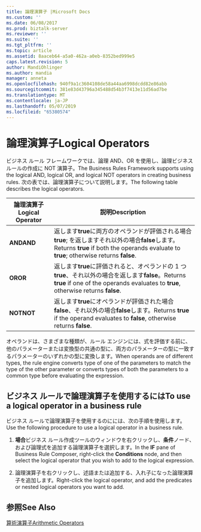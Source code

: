 ```yaml
---
title: 論理演算子 |Microsoft Docs
ms.custom: ''
ms.date: 06/08/2017
ms.prod: biztalk-server
ms.reviewer: ''
ms.suite: ''
ms.tgt_pltfrm: ''
ms.topic: article
ms.assetid: 8aaceb64-a5a0-462a-a0eb-8352bed999e5
caps.latest.revision: 5
author: MandiOhlinger
ms.author: mandia
manager: anneta
ms.openlocfilehash: 940f9a1c3604108de58a44aa6998dcdd82e86abb
ms.sourcegitcommit: 381e83d43796a345488d54b3f7413e11d56ad7be
ms.translationtype: MT
ms.contentlocale: ja-JP
ms.lasthandoff: 05/07/2019
ms.locfileid: "65380574"
---
```

# <a name="logical-operators"></a><span data-ttu-id="ca411-102">論理演算子</span><span class="sxs-lookup"><span data-stu-id="ca411-102">Logical Operators</span></span>
<span data-ttu-id="ca411-103">ビジネス ルール フレームワークでは、論理 AND、OR を使用し、論理ビジネス ルールの作成に NOT 演算子。</span><span class="sxs-lookup"><span data-stu-id="ca411-103">The Business Rules Framework supports using the logical AND, logical OR, and logical NOT operators in creating business rules.</span></span> <span data-ttu-id="ca411-104">次の表では、論理演算子について説明します。</span><span class="sxs-lookup"><span data-stu-id="ca411-104">The following table describes the logical operators.</span></span>  
  
|<span data-ttu-id="ca411-105">論理演算子</span><span class="sxs-lookup"><span data-stu-id="ca411-105">Logical Operator</span></span>|<span data-ttu-id="ca411-106">説明</span><span class="sxs-lookup"><span data-stu-id="ca411-106">Description</span></span>|  
|----------------------|-----------------|  
|<span data-ttu-id="ca411-107">**AND**</span><span class="sxs-lookup"><span data-stu-id="ca411-107">**AND**</span></span>|<span data-ttu-id="ca411-108">返します**true**に両方のオペランドが評価される場合**true**; を返しますそれ以外の場合**false**します。</span><span class="sxs-lookup"><span data-stu-id="ca411-108">Returns **true** if both the operands evaluate to **true**; otherwise returns **false**.</span></span>|  
|<span data-ttu-id="ca411-109">**OR**</span><span class="sxs-lookup"><span data-stu-id="ca411-109">**OR**</span></span>|<span data-ttu-id="ca411-110">返します**true**に評価されると、オペランドの 1 つ**true**、それ以外の場合を返します**false**。</span><span class="sxs-lookup"><span data-stu-id="ca411-110">Returns **true** if one of the operands evaluates to **true**, otherwise returns **false**.</span></span>|  
|<span data-ttu-id="ca411-111">**NOT**</span><span class="sxs-lookup"><span data-stu-id="ca411-111">**NOT**</span></span>|<span data-ttu-id="ca411-112">返します**true**にオペランドが評価された場合**false**、それ以外の場合**false**します。</span><span class="sxs-lookup"><span data-stu-id="ca411-112">Returns **true** if the operand evaluates to **false**, otherwise returns **false**.</span></span>|  
  
 <span data-ttu-id="ca411-113">オペランドは、さまざまな種類が、ルール エンジンには、式を評価する前に、他のパラメーターまたは変換型の共通の型に、両方のパラメーターの型に一致するパラメーターのいずれかの型に変換します。</span><span class="sxs-lookup"><span data-stu-id="ca411-113">When operands are of different types, the rule engine converts type of one of the parameters to match the type of the other parameter or converts types of both the parameters to a common type before evaluating the expression.</span></span>  
  
## <a name="to-use-a-logical-operator-in-a-business-rule"></a><span data-ttu-id="ca411-114">ビジネス ルールで論理演算子を使用するには</span><span class="sxs-lookup"><span data-stu-id="ca411-114">To use a logical operator in a business rule</span></span>  
 <span data-ttu-id="ca411-115">ビジネス ルールで論理演算子を使用するのにには、次の手順を使用します。</span><span class="sxs-lookup"><span data-stu-id="ca411-115">Use the following procedure to use a logical operator in a business rule.</span></span>  
  
1.  <span data-ttu-id="ca411-116">**場合**ビジネス ルール作成ツールのウィンドウを右クリックし、**条件**ノード、および論理式を追加する論理演算子を選択します。</span><span class="sxs-lookup"><span data-stu-id="ca411-116">In the **IF** pane of Business Rule Composer, right-click the **Conditions** node, and then select the logical operator that you wish to add to the logical expression.</span></span>  
  
2.  <span data-ttu-id="ca411-117">論理演算子を右クリックし、述語または追加する、入れ子になった論理演算子を追加します。</span><span class="sxs-lookup"><span data-stu-id="ca411-117">Right-click the logical operator, and add the predicates or nested logical operators you want to add.</span></span>  
  
## <a name="see-also"></a><span data-ttu-id="ca411-118">参照</span><span class="sxs-lookup"><span data-stu-id="ca411-118">See Also</span></span>  
 [<span data-ttu-id="ca411-119">算術演算子</span><span class="sxs-lookup"><span data-stu-id="ca411-119">Arithmetic Operators</span></span>](../core/arithmetic-operators.md)